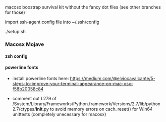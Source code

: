 macosx boostrap survival kit without the fancy dot files (see other branches for those)

import ssh-agent config file into ~/.ssh/config 

./setup.sh

### Macosx Mojave

#### zsh config 

#### powerline fonts 
* install powerline fonts here: https://medium.com/@elviocavalcante/5-steps-to-improve-your-terminal-appearance-on-mac-osx-f58b20058c84

* comment out L279 of /System/Library/Frameworks/Python.framework/Versions/2.7/lib/python2.7/ctypes/__init__.py to avoid memory errors on cach_reset() for Win64 unittests (completely unecessary for macosx) 
